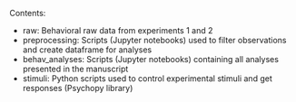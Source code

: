 Contents:
- raw: Behavioral raw data from experiments 1 and 2
- preprocessing: Scripts (Jupyter notebooks) used to filter observations and create dataframe for analyses
- behav_analyses: Scripts (Jupyter notebooks) containing all analyses presented in the manuscript
- stimuli: Python scripts used to control experimental stimuli and get responses (Psychopy library) 

